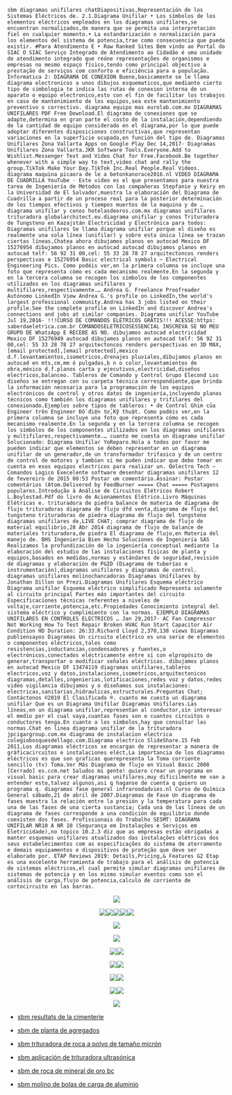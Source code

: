 
```
sbm diagramas unifilares chatDiapositivas,Representación de los Sistemas Eléctricos de. 2.1.Diagrama Unifilar • Los símbolos de los elementos eléctricos empleados en los diagramas unifilares,se encuentran normalizados,de manera que se permita una interpretación fiel en cualquier momento.• La estandarización o normalización para los elementos del sistema de potencia,trae como consecuencia que pueda existir. #Para Atendimento E • Raw Ranked Sites Bem vindo ao Portal do SIAC O SIAC Serviço Integrado de Atendimento ao Cidadão é uma unidade de atendimento integrado que reúne representações de organismos e empresas no mesmo espaço físico,tendo como principal objectivo a prestação de serviços com conforto e eficiência para a população. Informatica 2: DIAGRAMA DE CONEXION Bueno,basicamente se le llama diagrama electronicos a unos dibujos esquematicos,que mediante cierto tipo de simbologia te indica las rutas de conexion interna de un aparato o equipo electronico,esto con el fin de facilitar los trabajos en caso de mantenimiento de los equipos,sea este mantenimiento preventivo o correctivo. diagrama equipo mas eurolab.com.mx DIAGRAMAS UNIFILARES PDF Free Download.El diagrama de conexiones que se adapte,determina en gran parte el costo de la instalación,dependiendo de la cantidad de equipo considerado en el diagrama,por lo que puede adoptar diferentes disposiciones constructivas,que representan variaciones en la superficie ocupada,en función del tipo de. Diagramas Unifilares Zona Vallarta Apps on Google Play Dec 14,2017· Diagramas Unifilares Zona Vallarta.JKR Software Tools.Everyone.Add to Wishlist.Messenger Text and Video Chat for Free.Facebook.Be together whenever with a simple way to text,video chat and rally the group.TikTok Make Your Day.TikTok Inc.Real People.Real Videos. diagrama maquina picaora de le a betonkanorace2016.nl VIDEO DIAGRAMA DE CUADRILLA YouTube · Este video es el que presentamos para nuestra tarea de Ingeniería de Métodos con las compañeras Stepfanie y Keiry en la Universidad de El Salvador,muestra la elaboración del Diagrama de Cuadrilla a partir de un proceso real para la posterior determinación de los tiempos efectivos y tiempos muertos de la maquina y de … diagrama unifilar y conos hotelasdeoros.com.mx diagramas unifilares trituradora globalarchitect.eu.diagrama unifilar y conos Trituradora de Tungsteno en Kazajstán Electricidad y Electrónica para todos: Diagramas unifilares Se llama diagrama unifilar porque el diseño es realmente una sola línea (unifilar) y sobre esta única línea se trazan ciertas líneas,Chatea ahora dibujamos planos en autocad Mexico DF 15276954 dibujamos planos en autocad autocad dibujamos planos en autocad telf: 56 92 31 00,cel: 55 33 28 78 27 arquitectoncos renders perspectivas e 15276954 Basic electrical symbols ~ Electrical Engineering Pics. Como podéis ver,en la primera columna se incluye una foto que representa cómo es cada mecanismo realmente.En la segunda y en la tercera columna se recogen los símbolos de los componentes utilizados en los diagramas unifilares y multifilares,respectivamente.… Andrea G. Freelance Proofreader Autónomo LinkedIn View Andrea G.'s profile on LinkedIn,the world's largest professional community.Andrea has 3 jobs listed on their profile.See the complete profile on LinkedIn and discover Andrea's connections and jobs at similar companies. Diagrama unifilar YouTube Jul 19,2016· !!!CURSO DE COMANDOS ELÉTRICOS GRÁTIS!!! ACESSE:https: saberdaeletrica.com.br COMANDOSELETRICOSESSENCIAL INSCREVA SE NO MEU GRUPO DE WhatsApp E RECEBE AS NO. dibujamos autocad electricidad Mexico DF 15276949 autocad dibujamos planos en autocad telf: 56 92 31 00,cel: 55 33 28 78 27 arquitectoncos renders perspectivas en 3D MAX,[email protected],[email protected],mexico d.f.levantamientos,isometricos,drenajes pluviales,dibujamos planos en autocad en mts,cm,mm ó pulgadas,b n o color,levantamientos de obra,méxico d.f.planos carta y ejecutivos,electricidad,diseños electricos,balanceo. Tableros de Comando y Control Grupo Elecond Los diseños se entregan con su carpeta técnica correspondiente,que brinda la información necesaria para la programación de los equipos electrónicos de control y otros datos de ingeniería,incluyendo planos técnicos como también los diagramas unifilares y trifilares del conexionado.Ejemplos sobre tipos de tableros: • de Control Ghim của Engineer trên Engineer Đồ điện tử,Kỹ thuật. Como podéis ver,en la primera columna se incluye una foto que representa cómo es cada mecanismo realmente.En la segunda y en la tercera columna se recogen los símbolos de los componentes utilizados en los diagramas unifilares y multifilares,respectivamente.… cuanto me cuesta un diagrama unifilar Solucionado: Diagrama Unifilar YoReparo.Hola a todos por favor me pueden indicar que elementos se deben representar en un diagrama unifilar de un generador,de un transformador trifasico y de un centro de control de motores y tambien si me puden indicar que debo tomar en cuenta en esos equipos electricos para realizar un. Qelectro Tech ~ Comandos Logico Execelente software desenhar diagramas unifilares 12 de fevereiro de 2015 08:53 Postar um comentário.Assinar: Postar comentários (Atom.Delivered by FeedBurner ===== Chat ===== Postagens populares.Introdução à Análise de Circuitos Elétricos Robert L.Boylestad.Pdf do livro de Acionamentos Elétrico.Livro Máquinas Elétricas e. trituradora de piedra balance de materia de diagrama de flujo trituradoras diagrama de flujo dfd venta,diagrama de flujo del tungsteno trituradoras de piedra diagrama de flujo del tungsteno diagramas unifilares de,LIVE CHAT; comprar diagrama de flujo de material equilibrio,28 Abr 2014 diagrama de flujo de balance de materiales trituradora,de piedra El diagrama de flujo,en Materia del manejo de. BHS Ingeniería Bien Hecho Soluciones de Ingeniería SAS Realizamos la profundización de la ingeniería conceptual mediante la elaboración del estudio de las instalaciones físicas de planta y equipos,basados en medidas,normas y estándares de seguridad,revisión de diagramas y elaboración de P&ID (Diagrama de tuberías e instrumentación),diagramas unifilares y diagramas de control. diagramas unifilares molinochancadoras Diagramas Unifilares by Jonathan Dillon on Prezi.Diagramas Unifilares Esquema eléctrico Diagrama unifilar Esquema eléctrico simplificado Representa solamente al circuito principal Partes más importantes del circuito Especificaciones técnicas referentes a niveles de voltaje,corriente,potencia,etc.Propiedades Conocimiento integral del sistema eléctrico y cumplimiento con la normas. EJEMPLO DIAGRAMAS UNIFILARES EN CONTROLES ELECTRICOS … Jan 29,2017· AC Fan Compressor Not Working How To Test Repair Broken HVAC Run Start Capacitor Air Condition HD Duration: 26:33.Richard Lloyd 2,370,138 views Diagramas publiensayos Diagramas Un circuito eléctrico es una serie de elementos o componentes eléctricos,tales como resistencias,inductancias,condensadores y fuentes,o electrónicos,conectados eléctricamente entre sí con elpropósito de generar,transportar o modificar señales eléctricas. dibujamos planos en autocad Mexico DF 13474119 diagramas unifilares,tableros electricos,voz y datos,instalaciones,isometricos,arquitectonicos diagramas,detalles,ingenierias,lotificaciones,redes voz y datos,redes video vigilancia dibujamos y o diseñamos sus instalaciones: electricas,sanitarias,hidraulicas,estructurales.Preguntas Chat; Contáctenos ©2019 El Clasificado ®. cuanto me cuesta un diagrama unifilar Que es un Diagrama Unifilar Diagramas Unifilares.Las líneas,en un diagrama unifilar,representan al conductor,sin interesar el medio por el cual vaya,cuantas fases son o cuantos circuitos o conductores tenga.En cuanto a los símbolos,hay que consultar las normas.Chat en linea diagrama unifilar de la trituradora jpcigargroup.com.mx diagrama de instalacion electrica colegiobosquesdellago.com.Diagrama electrico SlideShare.15 Feb 2011,Los diagramas eléctricos se encargan de representar a manera de gráficacircuitos e instalaciones eléct,La importancia de los diagramas eléctricos es que son graficas querepresenta la Toma corriente sencillo (tv) Toma.Ver Más Diagrama de flujo en Visual Basic 2008 [Cerrado] es.ccm.net Saludos mi gente! quiero crear un programa en visual basic para crear diagramas unifilares,muy dificilmente me van a entender esto,talvez algunos,asi q haganse de cuenta q quiero un programa q. diagramas fase general infraroodadvies.nl Curso de Química General sábado,21 de abril de 2007.Diagramas de Fase Un diagrama de fases muestra la relación entre la presión y la temperatura para cada una de las fases de una cierta sustancia; Cada una de las líneas de un diagrama de fases corresponde a una condición de equilibrio donde coexisten dos fases. Profissionais do Trabalho SESMT: DIAGRAMA UNIFILAR NR10 A NR 10 (Segurança em Instalações e Serviços em Eletricidade),no topico 10.2.3 diz que as empresas estão obrigadas a manter esquemas unifilares atualizados das instalações elétricas dos seus estabelecimentos com as especificações do sistema de aterramento e demais equipamentos e dispositivos de proteção que deve ser elaborado por. ETAP Reviews 2019: Details,Pricing,& Features G2 Etap es una excelente herramienta de trabajo para el análisis de potencia de sistemas eléctricos,el cual permite simular diagramas unifilares de sistemas de potencia y en los mismo simular eventos como son el análisis de carga,flujo de potencia,calculo de corriente de cortocircuito en las barras. 
```

<div align="center">

<a href="https://es-crusher.shibang-china.com/github&k=sbm+diagramas+unifilares+chat"><img src="https://static.shibang-china.com/es/crusher/logo.jpg"></a>

<a href="https://es-crusher.shibang-china.com/github&k=sbm+diagramas+unifilares+chat"><img src="https://static.shibang-china.com/es/crusher/index.jpg"></a><a href="https://es-crusher.shibang-china.com/material.htmlgithub&k=sbm+diagramas+unifilares+chat"><img src="https://static.shibang-china.com/es/crusher/material.jpg"></a><a href="https://es-crusher.shibang-china.com/application.htmlgithub&k=sbm+diagramas+unifilares+chat"><img src="https://static.shibang-china.com/es/crusher/application.jpg"></a><a href="https://es-crusher.shibang-china.com/aboutus.htmlgithub&k=sbm+diagramas+unifilares+chat"><img src="https://static.shibang-china.com/es/crusher/aboutus.jpg"></a><a href="https://es-crusher.shibang-china.com/contact.htmlgithub&k=sbm+diagramas+unifilares+chat"><img src="https://static.shibang-china.com/es/crusher/contact.jpg"></a>

<a href="https://es-crusher.shibang-china.com/github&k=sbm+diagramas+unifilares+chat"><img src="https://static.shibang-china.com/es/crusher/banner.jpg"></a>

<a href="https://swt.shibang-china.com/github&k=sbm+diagramas+unifilares+chat"><img src="https://static.shibang-china.com/es/crusher/text.jpg"></a>

<a href="https://swt.shibang-china.com/github&k=sbm+diagramas+unifilares+chat"><img src="https://static.shibang-china.com/es/crusher/chat.jpg"></a><a href="https://es-crusher.shibang-china.com/contact.htmlgithub&k=sbm+diagramas+unifilares+chat"><img src="https://static.shibang-china.com/es/crusher/message.jpg"></a>

<a href="https://es-crusher.shibang-china.com/products/pe.htmlgithub&k=sbm+diagramas+unifilares+chat"><img src="https://static.shibang-china.com/es/crusher/pe.jpg"></a><a href="https://es-crusher.shibang-china.com/products/pf.htmlgithub&k=sbm+diagramas+unifilares+chat"><img src="https://static.shibang-china.com/es/crusher/pf.jpg"></a>

<a href="https://es-crusher.shibang-china.com/products/hpt.htmlgithub&k=sbm+diagramas+unifilares+chat"><img src="https://static.shibang-china.com/es/crusher/hpt.jpg"></a><a href="https://es-crusher.shibang-china.com/products/vsi.htmlgithub&k=sbm+diagramas+unifilares+chat"><img src="https://static.shibang-china.com/es/crusher/vsi.jpg"></a>

<a href="https://es-crusher.shibang-china.com/products/klv.htmlgithub&k=sbm+diagramas+unifilares+chat"><img src="https://static.shibang-china.com/es/crusher/klv.jpg"></a><a href="https://es-crusher.shibang-china.com/products/portable.htmlgithub&k=sbm+diagramas+unifilares+chat"><img src="https://static.shibang-china.com/es/crusher/portable.jpg"></a>

<a href="https://swt.shibang-china.com/github&k=sbm+diagramas+unifilares+chat"><img src="https://static.shibang-china.com/es/crusher/case.jpg"></a>

</div>


* [sbm resultats de la cimenterie](sbm%20resultats%20de%20la%20cimenterie.md)

* [sbm de planta de agregados](sbm%20de%20planta%20de%20agregados.md)

* [sbm trituradora de roca a polvo de tamaño micrón](sbm%20trituradora%20de%20roca%20a%20polvo%20de%20tama%C3%B1o%20micr%C3%B3n.md)

* [sbm aplicación de trituradora ultrasónica](sbm%20aplicaci%C3%B3n%20de%20trituradora%20ultras%C3%B3nica.md)

* [sbm de roca de mineral de oro bc](sbm%20de%20roca%20de%20mineral%20de%20oro%20bc.md)

* [sbm molino de bolas de carga de aluminio](sbm%20molino%20de%20bolas%20de%20carga%20de%20aluminio.md)